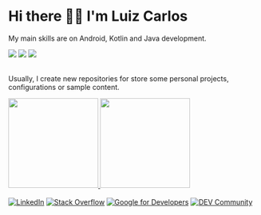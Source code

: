 # Hi there 🙋‍♂️ I'm Luiz Carlos

<!-- <img width="100%" src="https://user-images.githubusercontent.com/8989346/136876224-bac0a91f-63a8-45ea-b5fc-6618bddf2335.gif" /> -->

My main skills are on Android, Kotlin and Java development. </br> 

<div>
  <img src="https://img.shields.io/badge/Android-3DDC84?style=for-the-badge&logo=android&logoColor=white" />
  <img src="https://img.shields.io/badge/Java-ED8B00?style=for-the-badge&logo=java&logoColor=white" />
  <img src="https://img.shields.io/badge/Kotlin-0095D5?&style=for-the-badge&logo=kotlin&logoColor=white" />
</div>
</br> 

<!--[my Medium profile](https://medium.com/@luizvaldeco) -->

Usually, I create new repositories for store some personal projects, configurations or sample content. 

<div>
  <a href="https://github.com/lcarlosilva">
    <img height="180em" src="https://github-readme-stats.vercel.app/api/top-langs/?username=lcarlosilva&layout=compact&theme=nightowl" />
    <img height="180em" src="https://github-readme-stats.vercel.app/api?username=lcarlosilva&show_icons=true&theme=nightowl" />
  </a>
</div>

<!-- Feel free to explore and re-use any of my projects :wink: -->
</br>

<div align=left>
        <a href="https://www.linkedin.com/in/luiz-carlos-bb788b52/"><img src="https://img.shields.io/badge/Linkedin-0077b5?style=flat&logo=linkedin" alt="LinkedIn" /></a>
        <a href="https://stackoverflow.com/users/3962316/valdeco"><img src="https://img.shields.io/badge/Stack Overflow-f48024?style=flat&logo=stackoverflow&logoColor=white" alt="Stack Overflow" /></a>
        <a href="https://g.dev/luizcarlosarruda"><img src="https://img.shields.io/badge/Google_Developer-green?logo=google&logoColor=white" alt="Google for Developers"/></a>
        <a href="https://dev.to/lcarlosilva"><img src="https://img.shields.io/badge/DEV_Community-black?style=flat&logo=resized_logo_UQww2soKuUsjaOGNB38o" alt="DEV Community"/></a>
  <!--<a href="mailto:<ADD-EMAIL>"><img src="https://img.shields.io/badge/Mail-Gmail-red" alt="Gmail" /></a> -->
</div>

<!--
**lcarlosilva/lcarlosilva** is a ✨ _special_ ✨ repository because its `README.md` (this file) appears on your GitHub profile.

Here are some ideas to get you started:

- 🔭 I’m currently working on ...
- 🌱 I’m currently learning ...
- 👯 I’m looking to collaborate on ...
- 🤔 I’m looking for help with ...
- 💬 Ask me about ...
- 📫 How to reach me: ...
- 😄 Pronouns: ...
- ⚡ Fun fact: ...
-->
